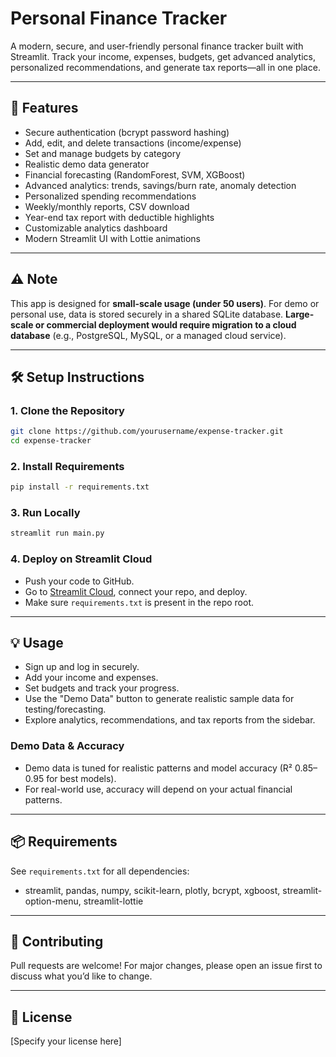 # Personal Finance Tracker

A modern, secure, and user-friendly personal finance tracker built with Streamlit. Track your income, expenses, budgets, get advanced analytics, personalized recommendations, and generate tax reports—all in one place.

---

## 🚀 Features
- Secure authentication (bcrypt password hashing)
- Add, edit, and delete transactions (income/expense)
- Set and manage budgets by category
- Realistic demo data generator
- Financial forecasting (RandomForest, SVM, XGBoost)
- Advanced analytics: trends, savings/burn rate, anomaly detection
- Personalized spending recommendations
- Weekly/monthly reports, CSV download
- Year-end tax report with deductible highlights
- Customizable analytics dashboard
- Modern Streamlit UI with Lottie animations

---

## ⚠️ Note
This app is designed for **small-scale usage (under 50 users)**. For demo or personal use, data is stored securely in a shared SQLite database. **Large-scale or commercial deployment would require migration to a cloud database** (e.g., PostgreSQL, MySQL, or a managed cloud service).

---

## 🛠️ Setup Instructions

### 1. Clone the Repository
```bash
git clone https://github.com/yourusername/expense-tracker.git
cd expense-tracker
```

### 2. Install Requirements
```bash
pip install -r requirements.txt
```

### 3. Run Locally
```bash
streamlit run main.py
```

### 4. Deploy on Streamlit Cloud
- Push your code to GitHub.
- Go to [Streamlit Cloud](https://share.streamlit.io/), connect your repo, and deploy.
- Make sure `requirements.txt` is present in the repo root.

---

## 💡 Usage
- Sign up and log in securely.
- Add your income and expenses.
- Set budgets and track your progress.
- Use the "Demo Data" button to generate realistic sample data for testing/forecasting.
- Explore analytics, recommendations, and tax reports from the sidebar.

### Demo Data & Accuracy
- Demo data is tuned for realistic patterns and model accuracy (R² 0.85–0.95 for best models).
- For real-world use, accuracy will depend on your actual financial patterns.

---

## 📦 Requirements
See `requirements.txt` for all dependencies:
- streamlit, pandas, numpy, scikit-learn, plotly, bcrypt, xgboost, streamlit-option-menu, streamlit-lottie

---

## 🤝 Contributing
Pull requests are welcome! For major changes, please open an issue first to discuss what you’d like to change.

---

## 📄 License
[Specify your license here] 